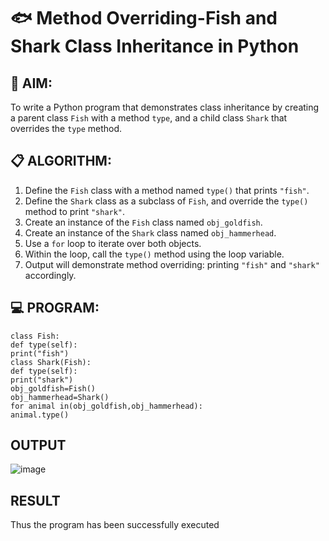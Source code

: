 # 🐟 Method Overriding-Fish and Shark Class Inheritance in Python

## 🧠 AIM:
To write a Python program that demonstrates class inheritance by creating a parent class `Fish` with a method `type`, and a child class `Shark` that overrides the `type` method.

## 📋 ALGORITHM:

1. Define the `Fish` class with a method named `type()` that prints `"fish"`.
2. Define the `Shark` class as a subclass of `Fish`, and override the `type()` method to print `"shark"`.
3. Create an instance of the `Fish` class named `obj_goldfish`.
4. Create an instance of the `Shark` class named `obj_hammerhead`.
5. Use a `for` loop to iterate over both objects.
6. Within the loop, call the `type()` method using the loop variable.
7. Output will demonstrate method overriding: printing `"fish"` and `"shark"` accordingly.

## 💻 PROGRAM:
```
class Fish: 
def type(self): 
print("fish") 
class Shark(Fish): 
def type(self): 
print("shark") 
obj_goldfish=Fish() 
obj_hammerhead=Shark() 
for animal in(obj_goldfish,obj_hammerhead): 
animal.type()

```

## OUTPUT
![image](https://github.com/user-attachments/assets/96121f16-3ecf-4616-b0af-7bf660017334)


## RESULT
Thus the program has been successfully executed
